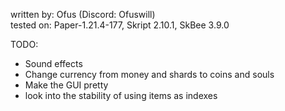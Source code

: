 written by: Ofus (Discord: Ofuswill)  
tested on: Paper-1.21.4-177, Skript 2.10.1, SkBee 3.9.0  

TODO:
- Sound effects
- Change currency from money and shards to coins and souls
- Make the GUI pretty
- look into the stability of using items as indexes